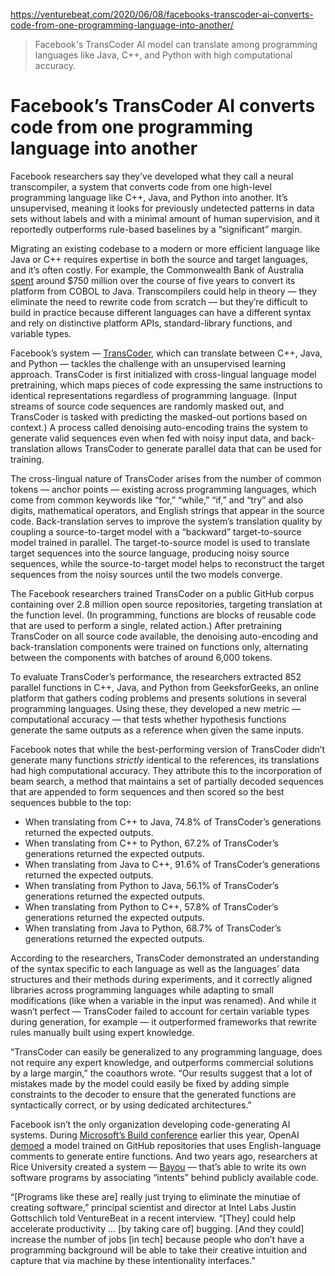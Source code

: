 https://venturebeat.com/2020/06/08/facebooks-transcoder-ai-converts-code-from-one-programming-language-into-another/

> Facebook's TransCoder AI model can translate among programming languages like Java, C++, and Python with high computational accuracy.

# Facebook’s TransCoder AI converts code from one programming language into another
Facebook researchers say they’ve developed what they call a neural transcompiler, a system that converts code from one high-level programming language like C++, Java, and Python into another. It’s unsupervised, meaning it looks for previously undetected patterns in data sets without labels and with a minimal amount of human supervision, and it reportedly outperforms rule-based baselines by a “significant” margin.

Migrating an existing codebase to a modern or more efficient language like Java or C++ requires expertise in both the source and target languages, and it’s often costly. For example, the Commonwealth Bank of Australia [spent](https://codemanship.wordpress.com/2020/04/21/why-cobol-may-be-the-language-in-your-future/) around $750 million over the course of five years to convert its platform from COBOL to Java. Transcompilers could help in theory — they eliminate the need to rewrite code from scratch — but they’re difficult to build in practice because different languages can have a different syntax and rely on distinctive platform APIs, standard-library functions, and variable types.

Facebook’s system — [TransCoder](https://arxiv.org/pdf/2006.03511.pdf), which can translate between C++, Java, and Python — tackles the challenge with an unsupervised learning approach. TransCoder is first initialized with cross-lingual language model pretraining, which maps pieces of code expressing the same instructions to identical representations regardless of programming language. (Input streams of source code sequences are randomly masked out, and TransCoder is tasked with predicting the masked-out portions based on context.) A process called denoising auto-encoding trains the system to generate valid sequences even when fed with noisy input data, and back-translation allows TransCoder to generate parallel data that can be used for training.

The cross-lingual nature of TransCoder arises from the number of common tokens — anchor points — existing across programming languages, which come from common keywords like “for,” “while,” “if,” and “try” and also digits, mathematical operators, and English strings that appear in the source code. Back-translation serves to improve the system’s translation quality by coupling a source-to-target model with a “backward” target-to-source model trained in parallel. The target-to-source model is used to translate target sequences into the source language, producing noisy source sequences, while the source-to-target model helps to reconstruct the target sequences from the noisy sources until the two models converge.

The Facebook researchers trained TransCoder on a public GitHub corpus containing over 2.8 million open source repositories, targeting translation at the function level. (In programming, functions are blocks of reusable code that are used to perform a single, related action.) After pretraining TransCoder on all source code available, the denoising auto-encoding and back-translation components were trained on functions only, alternating between the components with batches of around 6,000 tokens.

To evaluate TransCoder’s performance, the researchers extracted 852 parallel functions in C++, Java, and Python from GeeksforGeeks, an online platform that gathers coding problems and presents solutions in several programming languages. Using these, they developed a new metric — computational accuracy — that tests whether hypothesis functions generate the same outputs as a reference when given the same inputs.

Facebook notes that while the best-performing version of TransCoder didn’t generate many functions _strictly_ identical to the references, its translations had high computational accuracy. They attribute this to the incorporation of beam search, a method that maintains a set of partially decoded sequences that are appended to form sequences and then scored so the best sequences bubble to the top:

*   When translating from C++ to Java, 74.8% of TransCoder’s generations returned the expected outputs.
*   When translating from C++ to Python, 67.2% of TransCoder’s generations returned the expected outputs.
*   When translating from Java to C++, 91.6% of TransCoder’s generations returned the expected outputs.
*   When translating from Python to Java, 56.1% of TransCoder’s generations returned the expected outputs.
*   When translating from Python to C++, 57.8% of TransCoder’s generations returned the expected outputs.
*   When translating from Java to Python, 68.7% of TransCoder’s generations returned the expected outputs.

According to the researchers, TransCoder demonstrated an understanding of the syntax specific to each language as well as the languages’ data structures and their methods during experiments, and it correctly aligned libraries across programming languages while adapting to small modifications (like when a variable in the input was renamed). And while it wasn’t perfect — TransCoder failed to account for certain variable types during generation, for example — it outperformed frameworks that rewrite rules manually built using expert knowledge.

“TransCoder can easily be generalized to any programming language, does not require any expert knowledge, and outperforms commercial solutions by a large margin,” the coauthors wrote. “Our results suggest that a lot of mistakes made by the model could easily be fixed by adding simple constraints to the decoder to ensure that the generated functions are syntactically correct, or by using dedicated architectures.”

Facebook isn’t the only organization developing code-generating AI systems. During [Microsoft’s Build conference](https://venturebeat.com/?s=microsoft+build+2020) earlier this year, OpenAI [demoed](https://twitter.com/i/broadcasts/1OyKAYWPRrWKb) a model trained on GitHub repositories that uses English-language comments to generate entire functions. And two years ago, researchers at Rice University created a system — [Bayou](https://www.futurity.org/artificial-intelligence-bayou-coding-1740702/) — that’s able to write its own software programs by associating “intents” behind publicly available code.

“\[Programs like these are\] really just trying to eliminate the minutiae of creating software,” principal scientist and director at Intel Labs Justin Gottschlich told VentureBeat in a recent interview. “\[They\] could help accelerate productivity … \[by taking care of\] bugging. \[And they could\] increase the number of jobs \[in tech\] because people who don’t have a programming background will be able to take their creative intuition and capture that via machine by these intentionality interfaces.”